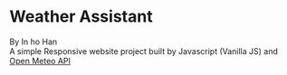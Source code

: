 # Weather Assistant
By In ho Han <br/>
A simple Responsive website project built by Javascript (Vanilla JS) and<a href="https://open-meteo.com/"> Open Meteo API</a>
